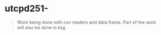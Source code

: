 # utcpd251-

> Work being done with csv readers and data frame. Part of the work will also be done in ksg
> 